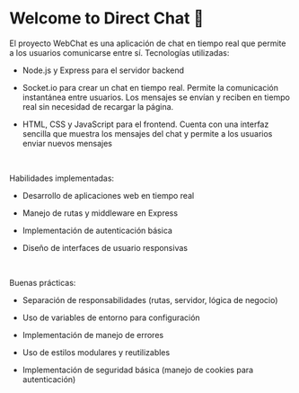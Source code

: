 # Welcome to Direct Chat 💬
El proyecto WebChat es una aplicación de chat en tiempo real que permite a los usuarios comunicarse entre sí. 
Tecnologías utilizadas:
- Node.js y Express para el servidor backend⁠

- Socket.io para crear un chat en tiempo real. Permite la comunicación instantánea entre usuarios. Los mensajes se envían y reciben en tiempo real sin necesidad de recargar la página.

- HTML, CSS y JavaScript para el frontend⁠. Cuenta con una interfaz sencilla que muestra los mensajes del chat y permite a los usuarios enviar nuevos mensajes

⁠​

Habilidades implementadas:

- Desarrollo de aplicaciones web en tiempo real⁠
⁠​
- Manejo de rutas y middleware en Express⁠

- Implementación de autenticación básica⁠

- Diseño de interfaces de usuario responsivas⁠

⁠​

Buenas prácticas:
- Separación de responsabilidades (rutas, servidor, lógica de negocio)⁠

- Uso de variables de entorno para configuración⁠

- Implementación de manejo de errores⁠

- Uso de estilos modulares y reutilizables⁠

- Implementación de seguridad básica (manejo de cookies para autenticación)
